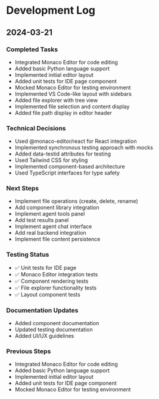 # Development Log

## 2024-03-21
### Completed Tasks
- Integrated Monaco Editor for code editing
- Added basic Python language support
- Implemented initial editor layout
- Added unit tests for IDE page component
- Mocked Monaco Editor for testing environment
- Implemented VS Code-like layout with sidebars
- Added file explorer with tree view
- Implemented file selection and content display
- Added file path display in editor header

### Technical Decisions
- Used @monaco-editor/react for React integration
- Implemented synchronous testing approach with mocks
- Added data-testid attributes for testing
- Used Tailwind CSS for styling
- Implemented component-based architecture
- Used TypeScript interfaces for type safety

### Next Steps
- Implement file operations (create, delete, rename)
- Add component library integration
- Implement agent tools panel
- Add test results panel
- Implement agent chat interface
- Add real backend integration
- Implement file content persistence

### Testing Status
- ✅ Unit tests for IDE page
- ✅ Monaco Editor integration tests
- ✅ Component rendering tests
- ✅ File explorer functionality tests
- ✅ Layout component tests

### Documentation Updates
- Added component documentation
- Updated testing documentation
- Added UI/UX guidelines

### Previous Steps
- Integrated Monaco Editor for code editing
- Added basic Python language support
- Implemented initial editor layout
- Added unit tests for IDE page component
- Mocked Monaco Editor for testing environment 